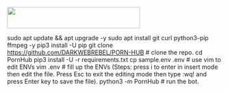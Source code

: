 
<b>
<a href="https://heroku.com/deploy?template=https://github.com/DARKWEBREBEL/PORN-HUB"><img src="https://img.shields.io/badge/DEPLOY ON HEROKU-Canary?style=badge&logo=heroku"width="310" height="50"/></a>
</b>



sudo apt update && apt upgrade -y
sudo apt install git curl python3-pip ffmpeg -y
pip3 install -U pip
git clone https://github.com/DARKWEBREBEL/PORN-HUB # clone the repo.
cd PornHub
pip3 install -U -r requirements.txt
cp sample.env .env # use vim to edit ENVs
vim .env # fill up the ENVs (Steps: press i to enter in insert mode then edit the file. Press Esc to exit the editing mode then type :wq! and press Enter key to save the file).
python3 -m PornHub # run the bot.


